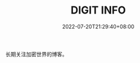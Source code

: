 ﻿---
weight: 
title: "DIGIT INFO"
description: "长期关注加密世界的博客"
date: 2022-07-20T21:29:40+08:00
lastmod: 2022-07-20T15:15:40+08:00
draft: false
authors: ["Cindy"]
featuredImage: "digit-info.jpg"
link: "https://www.digit.info/"
tags: ["元宇宙资讯","DIGIT INFO"]
categories: ["navigation"]
navigation: ["元宇宙资讯"]
lightgallery: true
toc: true
pinned: false
recommend: false
recommend1: false
---
长期关注加密世界的博客。
